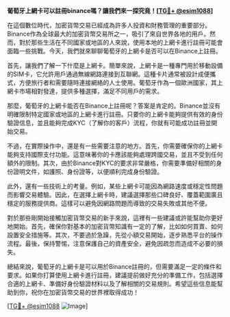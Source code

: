 **葡萄牙上網卡可以註冊binance嗎？讓我們來一探究竟！[[TG💪+ @esim1088](https://t.me/s/esim1088)]**

在這個數位時代，加密貨幣交易已經成為許多人投資和財務管理的重要部分。Binance作為全球最大的加密貨幣交易所之一，吸引了來自世界各地的用戶。然而，對於那些生活在不同國家或地區的人來說，使用本地的上網卡進行註冊可能會面臨一些挑戰。今天，我們就來聊聊葡萄牙的上網卡是否可以在Binance上註冊。

首先，讓我們了解一下什麼是上網卡。簡單來說，上網卡是一種專門用於移動設備的SIM卡，它允許用戶通過無線網路連接到互聯網。這種卡片通常被設計成便攜式，方便旅行者和需要隨時連接網絡的人士使用。葡萄牙作為一個歐洲國家，其上網卡市場相對發達，提供多種選擇，滿足不同用戶的需求。

那麼，葡萄牙的上網卡能否在Binance上註冊呢？答案是肯定的。Binance並沒有明確限制特定國家或地區的上網卡進行註冊。只要你的上網卡能夠提供有效的身份驗證信息，並且能夠完成KYC（了解你的客戶）流程，你就有可能成功註冊並開始交易。

不過，在實際操作中，還是有一些需要注意的地方。首先，你需要確保你的上網卡能夠支持國際支付功能。這意味著你的卡應該能夠處理跨國交易，並且不受到任何額外的限制。其次，由於Binance對KYC的要求非常嚴格，你需要準備好相關的身份證明文件，如護照、身份證等，以便順利完成身份驗證。

此外，還有一些技術上的考量。例如，某些上網卡可能因為網路速度或穩定性問題而影響交易體驗。因此，在選擇上網卡時，建議選擇那些口碑良好、覆蓋範圍廣且穩定的服務提供商。這樣可以避免因網路問題而導致的交易失敗或其他不便。

對於那些剛開始接觸加密貨幣交易的新手來說，這裡有一些建議或許能幫助你更好地開始。首先，確保你對基本的加密貨幣知識有一定的了解，比如如何買賣、如何設置安全措施等。其次，不要過於急躁，先從小額交易開始，逐步熟悉平台的操作流程。最後，保持警惕，注意保護自己的資產安全，避免因疏忽而造成不必要的損失。

總結來說，葡萄牙的上網卡是可以用於Binance註冊的，但需要滿足一定的條件和要求。如果你打算使用上網卡進行註冊，建議提前做好充分的準備工作，包括選擇合適的上網卡、準備好身份驗證材料以及了解相關的交易規則。希望這些信息能幫助到你，祝你在加密貨幣交易的世界裡取得成功！

[[TG💪+ @esim1088](https://t.me/s/esim1088) ![Image](https://i.postimg.cc/4NQfJmqS/Snipaste-2025-05-13-00-14-12.png)]